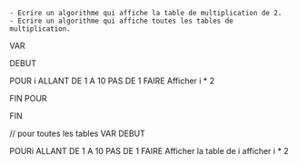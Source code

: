     - Ecrire un algorithme qui affiche la table de multiplication de 2.
    - Ecrire un algorithme qui affiche toutes les tables de multiplication.

VAR 

DEBUT

POUR i ALLANT DE 1 A 10 PAS DE 1 FAIRE
Afficher i * 2

FIN POUR

FIN




// pour toutes les tables
VAR
DEBUT 

POURi ALLANT DE 1 A 10 PAS DE 1 FAIRE
Afficher la table de i
afficher i * 2
